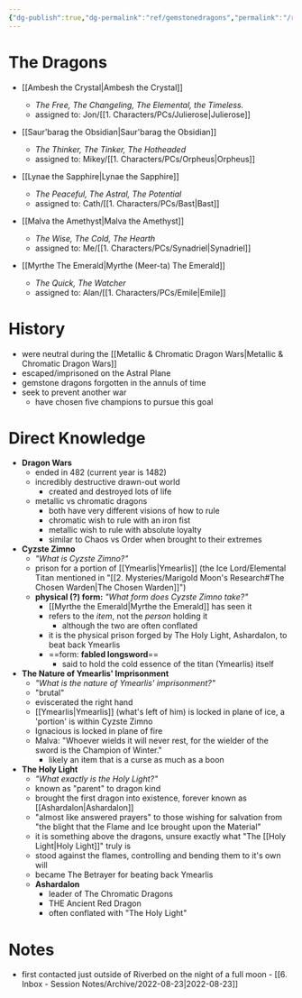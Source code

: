 ```yaml
---
{"dg-publish":true,"dg-permalink":"ref/gemstonedragons","permalink":"/ref/gemstonedragons/","dgHomeLink":true,"dgPassFrontmatter":false}
---
```



<div class="transclusion internal-embed is-loaded"><div class="markdown-embed">

<div class="markdown-embed-title">



</div>


# The Dragons
- [[Ambesh the Crystal|Ambesh the Crystal]]
	- *The Free, The Changeling, The Elemental, the Timeless.*
	- assigned to: Jon/[[1. Characters/PCs/Julierose|Julierose]]

- [[Saur'barag the Obsidian|Saur'barag the Obsidian]]
	- *The Thinker, The Tinker, The Hotheaded*
	- assigned to: Mikey/[[1. Characters/PCs/Orpheus|Orpheus]]

- [[Lynae the Sapphire|Lynae the Sapphire]]
	- *The Peaceful, The Astral, The Potential*
	- assigned to: Cath/[[1. Characters/PCs/Bast|Bast]]

- [[Malva the Amethyst|Malva the Amethyst]]
	- *The Wise, The Cold, The Hearth*
	- assigned to: Me/[[1. Characters/PCs/Synadriel|Synadriel]]

- [[Myrthe The Emerald|Myrthe (Meer-ta) The Emerald]]
	- *The Quick, The Watcher*
	- assigned to: Alan/[[1. Characters/PCs/Emile|Emile]]

# History
- were neutral during the [[Metallic & Chromatic Dragon Wars|Metallic & Chromatic Dragon Wars]]
- escaped/imprisoned on the Astral Plane
- gemstone dragons forgotten in the annuls of time
- seek to prevent another war
	- have chosen five champions to pursue this goal

# Direct Knowledge
- **Dragon Wars**
	- ended in 482 (current year is 1482)
	- incredibly destructive drawn-out world
		- created and destroyed lots of life
	- metallic vs chromatic dragons
		- both have very different visions of  how to rule
		- chromatic wish to rule with an iron fist
		- metallic wish to rule with absolute loyalty
		- similar to Chaos vs Order when brought to their extremes
- **Cyzste Zimno**
	- *"What is Cyzste Zimno?"*
	- prison for a portion of [[Ymearlis|Ymearlis]] (the Ice Lord/Elemental Titan mentioned in "[[2. Mysteries/Marigold Moon's Research#The Chosen Warden|The Chosen Warden]]")
	- **physical (?) form:** *"What form does Cyzste Zimno take?"*
		- [[Myrthe the Emerald|Myrthe the Emerald]] has seen it
		- refers to the *item*, not the *person* holding it
			- although the two are often conflated
		- it is the physical prison forged by The Holy Light, Ashardalon, to beat back Ymearlis
		- ==form: **fabled longsword**==
			- said to hold the cold essence of the titan (Ymearlis) itself
- **The Nature of Ymearlis' Imprisonment**
	- *"What is the nature of Ymearlis' imprisonment?"*
	- "brutal"
	- eviscerated the right hand
	- [[Ymearlis|Ymearlis]] (what's left of him) is locked in plane of ice, a 'portion' is within Cyzste Zimno
	- Ignacious is locked in plane of fire
	- Malva: "Whoever wields it will never rest, for the wielder of the sword is the Champion of Winter."
		- likely an item that is a curse as much as a boon
- **The Holy Light**
	- *"What exactly is the Holy Light?"*
	- known as "parent" to dragon kind
	- brought the first dragon into existence, forever known as [[Ashardalon|Ashardalon]]
	- "almost like answered prayers" to those wishing for salvation from "the blight that the Flame and Ice brought upon the Material"
	- it is something above the dragons, unsure exactly what "The [[Holy Light|Holy Light]]" truly is
	- stood against the flames, controlling and bending them to it's own will
	- became The Betrayer for beating back Ymearlis
	- **Ashardalon**
		- leader of The Chromatic Dragons
		- THE Ancient Red Dragon
		- often conflated with "The Holy Light"

# Notes
- first contacted just outside of Riverbed on the night of a full moon - [[6. Inbox - Session Notes/Archive/2022-08-23|2022-08-23]]

</div></div>
